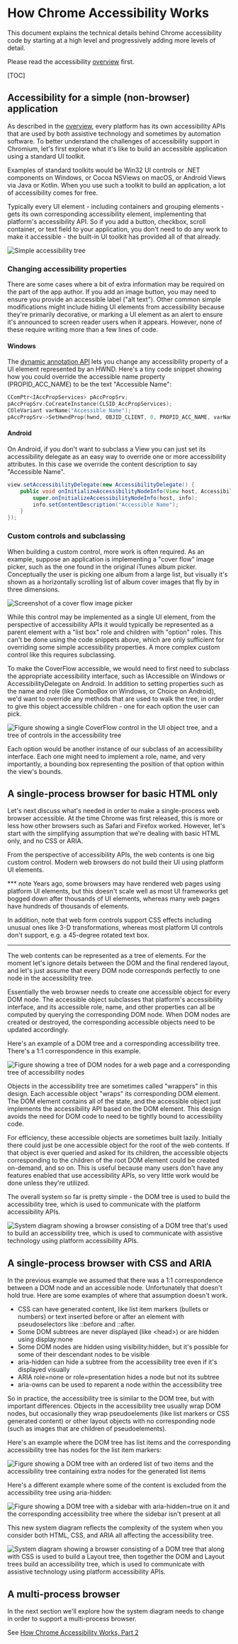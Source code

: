 # How Chrome Accessibility Works

This document explains the technical details behind Chrome accessibility
code by starting at a high level and progressively adding more levels of
detail.

Please read the accessibility [overview](../overview.md) first.

[TOC]

## Accessibility for a simple (non-browser) application

As described in the [overview](../overview.md), every platform has its own
accessibility APIs that are used by both assistive technology and sometimes
by automation software. To better understand the challenges of accessibility
support in Chromium, let's first explore what it's like to build an
accessible application using a standard UI toolkit.

Examples of standard toolkits would be Win32 UI controls or .NET components
on Windows, or Cocoa NSViews on macOS, or Android Views via Java or Kotlin.
When you use such a toolkit to build an application, a lot of accessibility
comes for free.

Typically every UI element - including containers and grouping elements - gets
its own corresponding accessibility element, implementing that platform's
accessibility API. So if you add a button, checkbox, scroll container, or
text field to your application, you don't need to do any work to make it
accessible - the built-in UI toolkit has provided all of that already.

![Simple accessibility tree](figures/ax_tree.png)

### Changing accessibility properties

There are some cases where a bit of extra information may be required on the
part of the app author. If you add an image button, you may need to ensure
you provide an accessible label ("alt text"). Other common simple modifications
might include hiding UI elements from accessibility because they're primarily
decorative, or marking a UI element as an alert to ensure it's announced
to screen reader users when it appears. However, none of these require
writing more than a few lines of code.

#### Windows

The [dynamic annotation API](https://docs.microsoft.com/en-us/windows/win32/winauto/dynamic-annotation-api)
lets you change any accessibility property of a UI element represented by an HWND. Here's a tiny code
snippet showing how you could override the accessible name property (PROPID_ACC_NAME) to be the
text "Accessible Name":

```C++
CComPtr<IAccPropServices> pAccPropSrv;
pAccPropSrv.CoCreateInstance(CLSID_AccPropServices);
COleVariant varName("Accessible Name");
pAccPropSrv->SetHwndProp(hwnd, OBJID_CLIENT, 0, PROPID_ACC_NAME, varName);
```

#### Android

On Android, if you don't want to subclass a View you can just set its accessibility delegate
as an easy way to override one or more accessibility attributes. In this case we override
the content description to say "Accessible Name".

```Java
view.setAccessibilityDelegate(new AccessibilityDelegate() {
    public void onInitializeAccessibilityNodeInfo(View host, AccessibilityNodeInfo info) {
        super.onInitializeAccessibilityNodeInfo(host, info);
        info.setContentDescription("Accessible Name");
    }
});
```

### Custom controls and subclassing

When building a custom control, more work is often required. As an example,
suppose an application is implementing a "cover flow" image picker, such as the
one found in the original iTunes album picker.  Conceptually the user is picking
one album from a large list, but visually it's shown as a horizontally scrolling
list of album cover images that fly by in three dimensions.

![Screenshot of a cover flow image picker](images/cover_flow.jpg)

While this control may be implemented as a single UI element, from the
perspective of accessibility APIs it would typically be represented as
a parent element with a "list box" role and children with "option" roles.
This can't be done using the code snippets above, which are only sufficient
for overriding some simple accessibility properties. A more complex custom
control like this requires subclassing.

To make the CoverFlow accessible, we would need to first need to subclass the
appropriate accessibility interface, such as IAccessible on Windows or
AccessibilityDelegate on Android. In addition to setting properties such as the
name and role (like ComboBox on Windows, or Choice on Android), we'd want to
override any methods that are used to walk the tree, in order to give this
object accessible children - one for each option the user can pick.

![Figure showing a single CoverFlow control in the UI object tree, and a tree of
controls in the accessibility tree]( figures/cover_flow.png)

Each option would be another instance of our subclass of an accessibility
interface. Each one might need to implement a role, name, and very
importantly, a bounding box representing the position of that option
within the view's bounds.

## A single-process browser for basic HTML only

Let's next discuss what's needed in order to make a single-process web
browser accessible. At the time Chrome was first released, this is
more or less how other browsers such as Safari and Firefox worked.
However, let's start with the simplifying assumption that we're dealing
with basic HTML only, and no CSS or ARIA.

From the perspective of accessibility APIs, the web contents is one
big custom control. Modern web browsers do not build their UI using
platform UI elements.

*** note
Years ago, some browsers may have rendered web pages using
platform UI elements, but this doesn't scale well as most UI frameworks
get bogged down after thousands of UI elements, whereas many web pages
have hundreds of thousands of elements.

In addition, note that web form controls support CSS effects
including unusual ones like 3-D transformations, whereas most
platform UI controls don't support, e.g. a 45-degree rotated
text box.
***

The web contents can be represented as a tree of elements.
For the moment let's ignore details between the DOM and the
final rendered layout, and let's just assume that every DOM node
corresponds perfectly to one node in the accessibility tree.

Essentially the web browser needs to create one accessible
object for every DOM node. The accessible object subclasses
that platform's accessibility interface, and its accessible
role, name, and other properties can all be computed by
querying the corresponding DOM node. When DOM nodes are created
or destroyed, the corresponding accessible objects need to
be updated accordingly.

Here's an example of a DOM tree and a corresponding accessibility
tree. There's a 1:1 correspondence in this example.

![Figure showing a tree of DOM nodes for a web page and a corresponding
tree of accessibility nodes](
figures/single_process.png)

Objects in the accessibility tree are sometimes called "wrappers" in this
design. Each accessible object "wraps" its corresponding DOM element. The DOM
element contains all of the state, and the accessible object just implements the
accessibility API based on the DOM element. This design avoids the need for DOM
code to need to be tightly bound to accessibility code.

For efficiency, these accessible objects are sometimes built
lazily. Initially there could just be one accessible object
for the root of the web contents. If that object is ever
queried and asked for its children, the accessible objects
corresponding to the children of the root DOM element could
be created on-demand, and so on. This is useful because
many users don't have any features enabled that use
accessibility APIs, so very little work would be done
unless they're utilized.

The overall system so far is pretty simple - the DOM tree is used to
build the accessibility tree, which is used to communicate with the
platform accessibility APIs.

![System diagram showing a browser consisting of a DOM tree that's used
to build an accessibility tree, which is used to communicate with
assistive technology using platform accessibility APIs.](
figures/single_process_system.png)

## A single-process browser with CSS and ARIA

In the previous example we assumed that there was a 1:1 correspondence
between a DOM node and an accessible node. Unfortunately that doesn't
hold true. Here are some examples of where that assumption doesn't work.

* CSS can have generated content, like list item markers (bullets or numbers)
  or text inserted before or after an element with pseudoselectors
  like ::before and ::after.
* Some DOM subtrees are never displayed (like &lt;head&gt;) or are hidden using
  display:none
* Some DOM nodes are hidden using visibility:hidden, but it's possible for
  some of their descendant nodes to be visible
* aria-hidden can hide a subtree from the accessibility tree even if it's
  displayed visually
* ARIA role=none or role=presentation hides a node but not its subtree
* aria-owns can be used to reparent a node within the accessibility tree

So in practice, the accessibility tree is similar to the DOM tree, but with
important differences.  Objects in the accessibility tree usually wrap DOM
nodes, but occasionally they wrap pseudoelements (like list markers or CSS
generated content) or other layout objects with no corresponding node (such as
images that are children of pseudoelements).

Here's an example where the DOM tree has list items and the corresponding
accessibility tree has nodes for the list item markers:

![Figure showing a DOM tree with an ordered list of two items and the
accessibility tree containing extra nodes for the generated list items](
figures/generated_content.png)

Here's a different example where some of the content is excluded from the
accessibility tree using aria-hidden:

![Figure showing a DOM tree with a sidebar with aria-hidden=true on it
and the corresponding accessibility tree where the sidebar isn't present
at all](
figures/hidden_content.png)

This new system diagram reflects the complexity of the system when
you consider both HTML, CSS, and ARIA all affecting the accessibility
tree.

![System diagram showing a browser consisting of a DOM tree that along
with CSS is used to build a Layout tree, then together the DOM and Layout
trees build an accessibility tree, which is used to communicate with
assistive technology using platform accessibility APIs.](
figures/single_process_css_system.png)

## A multi-process browser

In the next section we'll explore how the system diagram needs to change
in order to support a multi-process browser.

See [How Chrome Accessibility Works, Part 2](how_a11y_works_2.md)
